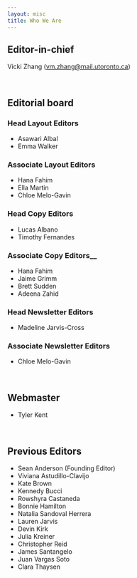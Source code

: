 ```yaml
---
layout: misc
title: Who We Are
---
```


## __Editor-in-chief__
Vicki Zhang (vm.zhang@mail.utoronto.ca)

<br />

## __Editorial board__

### __Head Layout Editors__

* Asawari Albal
* Emma Walker

### __Associate Layout Editors__
* Hana Fahim
* Ella Martin
* Chloe Melo-Gavin


### __Head Copy Editors__

* Lucas Albano
* Timothy Fernandes

### Associate Copy Editors__
* Hana Fahim
* Jaime Grimm
* Brett Sudden
* Adeena Zahid


### __Head Newsletter Editors__
* Madeline Jarvis-Cross


### __Associate Newsletter Editors__
* Chloe Melo-Gavin

<br />

## __Webmaster__

* Tyler Kent

<br />

## __Previous Editors__

* Sean Anderson (Founding Editor)
* Viviana Astudillo-Clavijo
* Kate Brown
* Kennedy Bucci
* Rowshyra Castaneda
* Bonnie Hamilton
* Natalia Sandoval Herrera
* Lauren Jarvis
* Devin Kirk
* Julia Kreiner
* Christopher Reid
* James Santangelo
* Juan Vargas Soto
* Clara Thaysen

<br />

